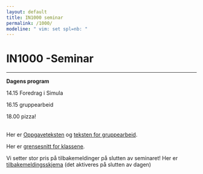 ```yaml
---
layout: default
title: IN1000 seminar
permalink: /1000/
modeline: " vim: set spl=nb: "
---
```


# IN1000 -Seminar

---

**Dagens program**

14.15 Foredrag i Simula

16.15 gruppearbeid

18.00 pizza!
<br><br>

Her er [Oppgaveteksten](/static/IN1000-seminar/ny_versjon_prosjektoppgave.docx.pdf) og [teksten for gruppearbeid](/static/IN1000-seminar/IN1000-Seminar-gruppeoppgaver.pdf).


Her er [grensesnitt for klassene](/static/IN1000-seminar/prosjektoppgave_grensesnitt.py).


Vi setter stor pris på tilbakemeldinger på slutten av seminaret! Her er [tilbakemeldingsskjema](http://skjema.uio.no/tilbakemelding-h19.) (det aktiveres på slutten av dagen)
